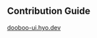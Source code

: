 ## Contribution Guide

[dooboo-ui.hyo.dev](https://dooboo-ui.hyo.dev/?path=/story/contributing-contributing--page)
